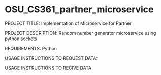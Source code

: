 # OSU_CS361_partner_microservice
PROJECT TITLE:  Implementation of Microservice for Partner

PROJECT DESCRIPTION:  Random number generator microservice using python sockets

REQUIREMENTS:  Python

USAGE INSTRUCTIONS TO REQUEST DATA:

USAGE INSTRUCTIONS TO RECIVE DATA
